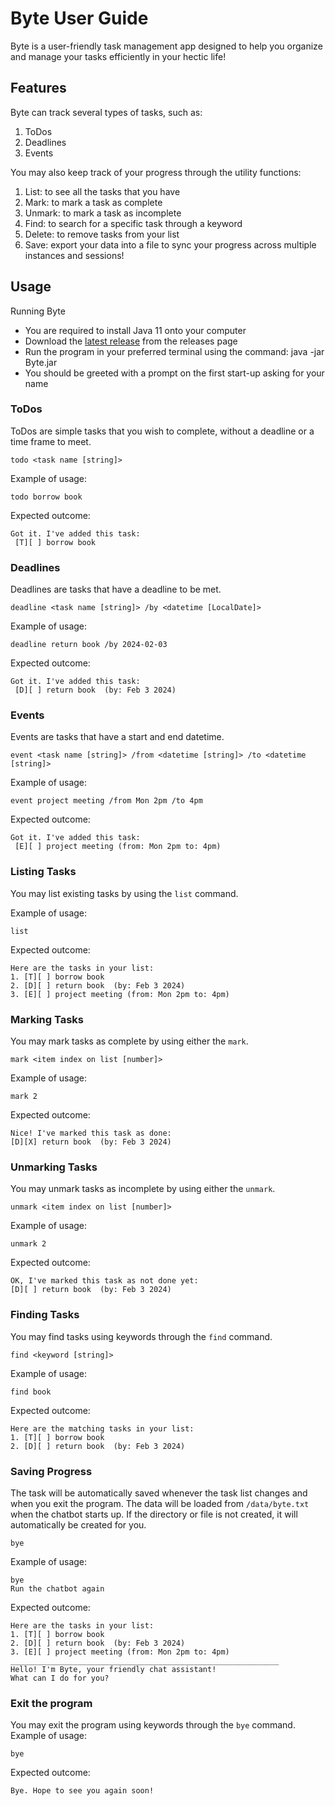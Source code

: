 # Byte User Guide
Byte is a user-friendly task management app designed to help you organize and manage your tasks efficiently in your hectic life!
## Features
Byte can track several types of tasks, such as:
1. ToDos
2. Deadlines
3. Events
   
You may also keep track of your progress through the utility functions:

1. List: to see all the tasks that you have
2. Mark: to mark a task as complete
3. Unmark: to mark a task as incomplete
4. Find: to search for a specific task through a keyword
5. Delete: to remove tasks from your list
6. Save: export your data into a file to sync your progress across multiple instances and sessions!

## Usage
Running Byte
- You are required to install Java 11 onto your computer
- Download the [latest release](https://github.com/V4Vern/ip/releases/tag/A-Jar) from the releases page
- Run the program in your preferred terminal using the command: java -jar Byte.jar
- You should be greeted with a prompt on the first start-up asking for your name

### ToDos
ToDos are simple tasks that you wish to complete, without a deadline or a time frame to meet.
```
todo <task name [string]>
```

Example of usage: 
```
todo borrow book
```

Expected outcome:
```
Got it. I've added this task:
 [T][ ] borrow book
```
### Deadlines
Deadlines are tasks that have a deadline to be met.
```
deadline <task name [string]> /by <datetime [LocalDate]>
```

Example of usage: 
```
deadline return book /by 2024-02-03
```

Expected outcome:
```
Got it. I've added this task:
 [D][ ] return book  (by: Feb 3 2024)
```
### Events
Events are tasks that have a start and end datetime.
```
event <task name [string]> /from <datetime [string]> /to <datetime [string]>
```

Example of usage: 
```
event project meeting /from Mon 2pm /to 4pm
```

Expected outcome:
```
Got it. I've added this task:
 [E][ ] project meeting (from: Mon 2pm to: 4pm)
```
### Listing Tasks
You may list existing tasks by using the `list` command.

Example of usage: 
```
list
```

Expected outcome:
```
Here are the tasks in your list:
1. [T][ ] borrow book
2. [D][ ] return book  (by: Feb 3 2024)
3. [E][ ] project meeting (from: Mon 2pm to: 4pm)
```
### Marking Tasks
You may mark tasks as complete by using either the `mark`.
```
mark <item index on list [number]> 
```

Example of usage: 
```
mark 2
```

Expected outcome:
```
Nice! I've marked this task as done:
[D][X] return book  (by: Feb 3 2024)
```
### Unmarking Tasks
You may unmark tasks as incomplete by using either the `unmark`.
```
unmark <item index on list [number]> 
```

Example of usage: 
```
unmark 2
```

Expected outcome:
```
OK, I've marked this task as not done yet:
[D][ ] return book  (by: Feb 3 2024)
```
### Finding Tasks
You may find tasks using keywords through the `find` command. 
```
find <keyword [string]>
```

Example of usage: 
```
find book
```

Expected outcome:
```
Here are the matching tasks in your list:
1. [T][ ] borrow book
2. [D][ ] return book  (by: Feb 3 2024)
```
### Saving Progress
The task will be automatically saved whenever the task list changes and when you exit the program. The data will be loaded from `/data/byte.txt` when the chatbot starts up. If the directory or file is not created, it will automatically be created for you.

```
bye
```

Example of usage: 
```
bye 
Run the chatbot again
```

Expected outcome:
```
Here are the tasks in your list:
1. [T][ ] borrow book
2. [D][ ] return book  (by: Feb 3 2024)
3. [E][ ] project meeting (from: Mon 2pm to: 4pm)
____________________________________________________________
Hello! I'm Byte, your friendly chat assistant!
What can I do for you?
```
### Exit the program
You may exit the program using keywords through the `bye` command. 
Example of usage: 
```
bye
```

Expected outcome:
```
Bye. Hope to see you again soon!
```
